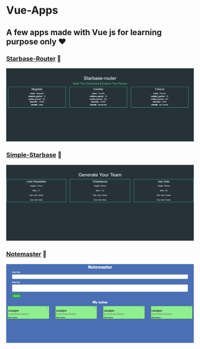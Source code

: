 # Vue-Apps
## A few apps made with Vue js for learning purpose only :heart:

### [Starbase-Router](https://github.com/Rafik-Belkadi/Vue-Apps/tree/master/Applications/starbase-router) :rocket:
![Starbase-Router](https://github.com/Rafik-Belkadi/Vue-Apps/blob/master/Applications/Screenshots/Starbase-Router.png)

### [Simple-Starbase](https://github.com/Rafik-Belkadi/Vue-Apps/tree/master/Applications/starbase) :rocket:
![Simple-Starbase](https://github.com/Rafik-Belkadi/Vue-Apps/blob/master/Applications/Screenshots/Starbase.png)

### [Notemaster](https://github.com/Rafik-Belkadi/Vue-Apps/tree/master/Applications/NoteMaster) :page_with_curl:
![NoteMaster](https://github.com/Rafik-Belkadi/Vue-Apps/blob/master/Applications/Screenshots/Notemaster.png)
